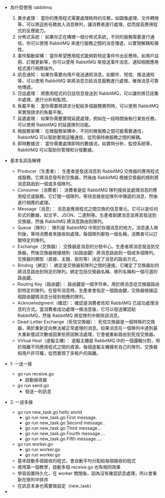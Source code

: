 * 為什麼使用 rabbitmq
  1. 異步處理： 當你的應用程式需要處理耗時的任務，如圖像處理、文件轉換等，可以將這些任務放入消息隊列，讓消費者進行處理，從而提高應用程式的反應能力。
  2. 分佈式系統： 如果你正在構建一個分佈式系統，不同的服務需要進行通信，你可以使用 RabbitMQ 來進行服務之間的消息傳遞，以實現解耦和彈性。
  3. 事件驅動架構： 當你希望應用程式能夠對特定事件作出反應時，如用戶註冊、訂閱更新等，你可以使用 RabbitMQ 來發送事件消息，通知相關應用程式進行相應操作。
  4. 訊息通知： 如果你需要向用戶發送通知消息，如郵件、短信、推送通知等，可以使用 RabbitMQ 來將消息交給消息服務進行處理，確保消息可靠地傳遞。
  5. 日誌處理： 將應用程式的日誌信息發送到 RabbitMQ，可以讓你將日誌集中處理，進行分析和監控。
  6. 負載平衡： 當你需要將請求分配給多個服務實例時，可以使用 RabbitMQ 來實現請求的負載平衡。
  7. 延遲處理： 如果你需要實現延遲處理，例如在一段時間後執行某些任務，可以使用 RabbitMQ 的延遲隊列功能。
  8. 微服務架構： 在微服務架構中，不同的微服務之間可能需要通信，RabbitMQ 可以幫助實現這種通信，從而保持微服務之間的解耦。
  9. 即時數據流： 當你需要處理即時的數據流，如實時分析、監控系統等，RabbitMQ 可以幫助你管理和分發數據。


* 基本名詞及解釋
  * Producer（生產者）： 生產者是發送消息到 RabbitMQ 交換器的應用程式或服務。它將消息發布到交換器，然後由 RabbitMQ 根據交換器的規則將消息路由到一個或多個隊列。
  * Consumer（消費者）： 消費者是從 RabbitMQ 隊列接收並處理消息的應用程式或服務。它訂閱一個隊列，等待並接收從隊列中傳遞的消息，然後進行相應的處理。
  * Message（消息）： 消息是應用程式之間交換的信息單元。它可以是任何形式的數據，如文字、JSON、二進制等。生產者創建消息並將其發送到交換器，然後 RabbitMQ 將消息路由到隊列。
  * Queue（隊列）： 隊列是 RabbitMQ 中用於存儲消息的地方。消息進入隊列後，等待消費者來接收和處理。每個隊列都有一個名稱，消費者可以訂閱特定的隊列。
  * Exchange（交換器）： 交換器是消息的分發中心。生產者將消息發送到交換器，然後交換器根據規則（如路由鍵）將消息路由到一個或多個隊列。交換器的類型（直接、主題、扇形等）決定了消息的路由方式。
  * Binding（綁定）： 綁定是交換器和隊列之間的連接。它確定了交換器如何將消息路由到特定的隊列。綁定包括交換器名稱、隊列名稱和一個可選的路由鍵。
  * Routing Key（路由鍵）： 路由鍵是一個字符串，用於將消息從交換器路由到特定的隊列。在發布消息時，生產者會指定一個路由鍵，交換器根據這個路由鍵將消息分發到相應的隊列。
  * Acknowledgment（確認）： 確認是消費者告知 RabbitMQ 已成功處理消息的方式。當消費者成功處理一條消息後，它可以發送確認給 RabbitMQ，然後 RabbitMQ 將從隊列中刪除該消息。
  * Dead-Letter Exchange（死信交換器）： 死信交換器是一個特殊的交換器，用於重新定向無法被正常處理的消息。如果消息在一個隊列中達到最大重新嘗試次數或因某些原因無法處理，它會被重新路由到死信交換器。
  * Virtual Host（虛擬主機）： 虛擬主機是 RabbitMQ 中的一個邏輯分割，用於隔離不同應用程式之間的資源。每個虛擬主機擁有自己的隊列、交換器和用戶許可權，從而實現了多租戶的隔離。

* 1: 一送一接
  * go run receive.go
    * 啟動接收器
  * go run send.go
    * 發送一則訊息
* 2: 一送多接
  * go run new_task.go hello world
    * go run new_task.go First message.
    * go run new_task.go Second message..
    * go run new_task.go Third message...
    * go run new_task.go Fourth message....
    * go run new_task.go Fifth message.....
  * go run worker.go
    * go run worker.go
    * go run worker.go
  * 基本啟動多個接收的程式，會自動平均分配給每個接收的程式
  * 使用第一個教學，啟動多個 receive.go 也有相同效果
  * 學習設置持久化，在 worker 關閉後，因為沒有確認訊息處理，所以會重新在隊列中排序
  * 在訊息本身也需要做設定（new_task）
*